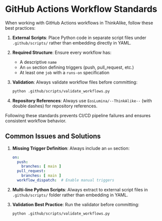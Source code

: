 # GitHub Actions Workflow Standards

When working with GitHub Actions workflows in ThinkAlike, follow these best practices:

1. **External Scripts**: Place Python code in separate script files under `.github/scripts/` rather than embedding directly in YAML.

2. **Required Structure**: Ensure every workflow has:
   - A descriptive `name`
   - An `on` section defining triggers (push, pull_request, etc.)
   - At least one `job` with a `runs-on` specification

3. **Validation**: Always validate workflow files before committing:
   ```bash
   python .github/scripts/validate_workflows.py
   ```

4. **Repository References**: Always use `EosLumina/--ThinkAlike--` (with double dashes) for repository references.

Following these standards prevents CI/CD pipeline failures and ensures consistent workflow behavior.

## Common Issues and Solutions

1. **Missing Trigger Definition**: Always include an `on` section:
   ```yaml
   on:
     push:
       branches: [ main ]
     pull_request:
       branches: [ main ]
     workflow_dispatch:  # Enable manual triggers
   ```

2. **Multi-line Python Scripts**: Always extract to external script files in `.github/scripts/` folder rather than embedding in YAML.

3. **Validation Best Practice**: Run the validator before committing:
   ```bash
   python .github/scripts/validate_workflows.py
   ```
